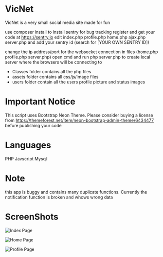 # VicNet
VicNet is a very small social media site made for fun

use composer install to install sentry for bug tracking
register and get your code at https://sentry.io
edit index.php profile.php home.php ajax.php server.php and add your sentry id (search for [YOUR OWN SENTRY ID])

change the ip address/port for the websocket connection in files (home.php profile.php server.php)
open cmd and run php server.php to create local server where the browsers will be connecting to

- Classes folder contains all the php files
- assets folder contains all css/js/image files
- users folder contain all the users profile picture and status images

# Important Notice
This script uses Bootstrap Neon Theme. Please consider buying a license from https://themeforest.net/item/neon-bootstrap-admin-theme/6434477 before publishing your code

# Languages
PHP
Javscript
Mysql

# Note
this app is buggy and contains many duplicate functions.
Currently the notification function is broken and whows wrong data

# ScreenShots

![Index Page](http://i.imgur.com/ccVVReY.jpg)

![Home Page](http://i.imgur.com/ZBBNDc4.png)

![Profile Page](http://i.imgur.com/FbcbpsP.png)
